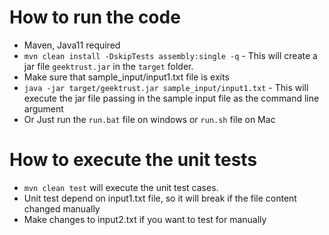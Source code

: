 # How to run the code

 * Maven, Java11 required
 * `mvn clean install -DskipTests assembly:single -q` - This will create a jar file `geektrust.jar` in the `target` folder.
 * Make sure that sample_input/input1.txt file is exits
 * `java -jar target/geektrust.jar sample_input/input1.txt` - This will execute the jar file passing in the sample input file as the command line argument
 * Or Just run the `run.bat` file on windows or `run.sh` file on Mac

 # How to execute the unit tests

* `mvn clean test` will execute the unit test cases.
* Unit test depend on input1.txt file, so it will break if the file content changed manually
* Make changes to input2.txt if you want to test for manually


